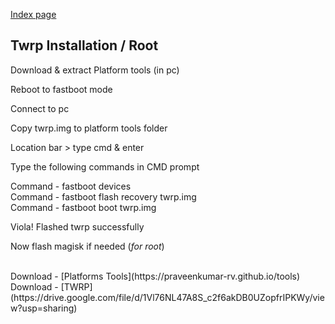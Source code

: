 [Index page](../)

## Twrp Installation / Root

Download & extract Platform tools (in pc)

Reboot to fastboot mode

Connect to pc

Copy twrp.img to platform tools folder

Location bar > type cmd & enter

Type the following commands in CMD prompt

Command - fastboot devices <br/>
Command - fastboot flash recovery twrp.img <br/>
Command - fastboot boot twrp.img

Viola! Flashed twrp successfully

Now flash magisk if needed (*for root*)

<br/>
Download - [Platforms Tools](https://praveenkumar-rv.github.io/tools)<br/>
Download - [TWRP](https://drive.google.com/file/d/1Vl76NL47A8S_c2f6akDB0UZopfrIPKWy/view?usp=sharing)
